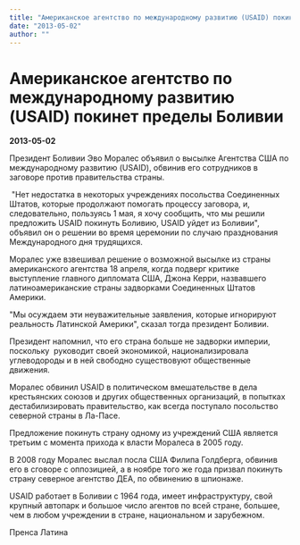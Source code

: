 ```yaml
---
title: "Американское агентство по международному развитию (USAID) покинет пределы Боливии"
date: "2013-05-02"
author: ""
---
```


# Американское агентство по международному развитию (USAID) покинет пределы Боливии

**2013-05-02** 

Президент Боливии Эво Моралес объявил о высылке Агентства США по международному развитию (USAID), обвинив его сотрудников в заговоре против правительства страны.

 "Нет недостатка в некоторых учреждениях посольства Соединенных Штатов, которые продолжают помогать процессу заговора, и, следовательно, пользуясь 1 мая, я хочу сообщить, что мы решили предложить USAID покинуть Боливию, USAID уйдет из Боливии", объявил он о решении во время церемонии по случаю празднования Международного дня трудящихся.

Моралес уже взвешивал решение о возможной высылке из страны американского агентства 18 апреля, когда подверг критике выступление главного дипломата США, Джона Керри, назвавшего латиноамериканские страны задворками Соединенных Штатов Америки. 



"Мы осуждаем эти неуважительные заявления, которые игнорируют реальность Латинской Америки", сказал тогда президент Боливии. 



Президент напомнил, что его страна больше не задворки империи, поскольку  руководит своей экономикой, национализировала углеводороды и в ней свободно существовуют общественные движения.



Моралес обвинил USAID в политическом вмешательстве в дела крестьянских союзов и других общественных организаций, в попытках дестабилизировать правительство, как всегда поступало посольство северной страны в Ла-Пасе.

Предложение покинуть страну одному из учреждений США является третьим с момента прихода к власти Моралеса в 2005 году.



В 2008 году Моралес выслал посла США Филипа Голдберга, обвинив его в сговоре с оппозицией, а в ноябре того же года призвал покинуть страну северное агентство ДЕА, по обвинению в шпионаже.



USAID работает в Боливии с 1964 года, имеет инфраструктуру, свой крупный автопарк и большое число агентов по всей стране, большее, чем в любом учреждении в стране, национальном и зарубежном.

Пренса Латина